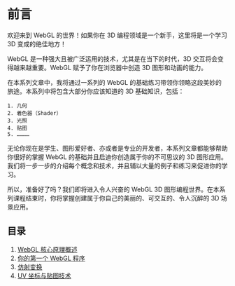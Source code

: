 # 前言

欢迎来到 WebGL 的世界！如果你在 3D 编程领域是一个新手，这里将是一个学习 3D 变成的绝佳地方！

WebGL 是一种强大且被广泛运用的技术，尤其是在当下的时代，3D 交互将会变得越来越重要。WebGL 赋予了你在浏览器中创造 3D 图形和动画的能力。

在本系列文章中，我将通过一系列的 WebGL 的基础练习带领你领略这段美妙的旅途。本系列中将包含大部分你应该知道的 3D 基础知识，包括：

    1. 几何
    2. 着色器（Shader）
    3. 光照
    4. 贴图
    5. …………

无论你现在是学生、图形爱好者、亦或者是专业的开发者，本系列文章都能够帮助你很好的掌握 WebGL 的基础并且启迪你创造属于你的不可思议的 3D 图形应用。 我们将一步一步的介绍每个概念和技术，并且辅以大量的例子和练习来促进你的学习。

所以，准备好了吗？我们即将进入令人兴奋的 WebGL 3D 图形编程世界。在本系列课程结束时，你将掌握创建属于你自己的美丽的、可交互的、令人沉醉的 3D 场景应用。

## 目录

1. [WebGL 核心原理概述](./1-webgl-introduction/)
2. [你的第一个 WebGL 程序](./2-webgl-drawPoint/)
3. [仿射变换](./3-affine-transform/)
4. [UV 坐标与贴图技术](/articles/webgl/4-texture.md)
